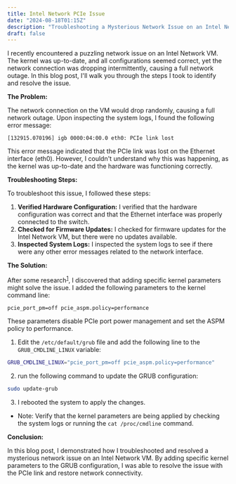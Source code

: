 ```yaml
---
title: Intel Network PCIe Issue
date: "2024-08-18T01:15Z"
description: "Troubleshooting a Mysterious Network Issue on an Intel Network VM"
draft: false
---
```


I recently encountered a puzzling network issue on an Intel Network VM. The kernel was up-to-date, and all configurations seemed correct, yet the network connection was dropping intermittently, causing a full network outage. In this blog post, I'll walk you through the steps I took to identify and resolve the issue.

**The Problem:**

The network connection on the VM would drop randomly, causing a full network outage. Upon inspecting the system logs, I found the following error message:

`[132915.070196] igb 0000:04:00.0 eth0: PCIe link lost`

This error message indicated that the PCIe link was lost on the Ethernet interface (eth0). However, I couldn't understand why this was happening, as the kernel was up-to-date and the hardware was functioning correctly.

**Troubleshooting Steps:**

To troubleshoot this issue, I followed these steps:

1. **Verified Hardware Configuration:** I verified that the hardware configuration was correct and that the Ethernet interface was properly connected to the switch.
2. **Checked for Firmware Updates:** I checked for firmware updates for the Intel Network VM, but there were no updates available.
3. **Inspected System Logs:** I inspected the system logs to see if there were any other error messages related to the network interface.

**The Solution:**

After some research<sup>[1]</sup>, I discovered that adding specific kernel parameters  might solve the issue. I added the following parameters to the kernel command line:

`pcie_port_pm=off pcie_aspm.policy=performance`

These parameters disable PCIe port power management and set the ASPM policy to performance.

1. Edit the `/etc/default/grub` file and add the following line to the `GRUB_CMDLINE_LINUX` variable:
```bash
GRUB_CMDLINE_LINUX="pcie_port_pm=off pcie_aspm.policy=performance"
```
2. run the following command to update the GRUB configuration:
```bash
sudo update-grub
```
3. I rebooted the system to apply the changes.

* Note: Verify that the kernel parameters are being applied by checking the system logs or running the `cat /proc/cmdline` command.

**Conclusion:**

In this blog post, I demonstrated how I troubleshooted and resolved a mysterious network issue on an Intel Network VM. By adding specific kernel parameters to the GRUB configuration, I was able to resolve the issue with the PCIe link and restore network connectivity.

[1]: https://forum.proxmox.com/threads/network-card-drop-igc-0000-09-00-0-eno1-pcie-link-lost.121295/
